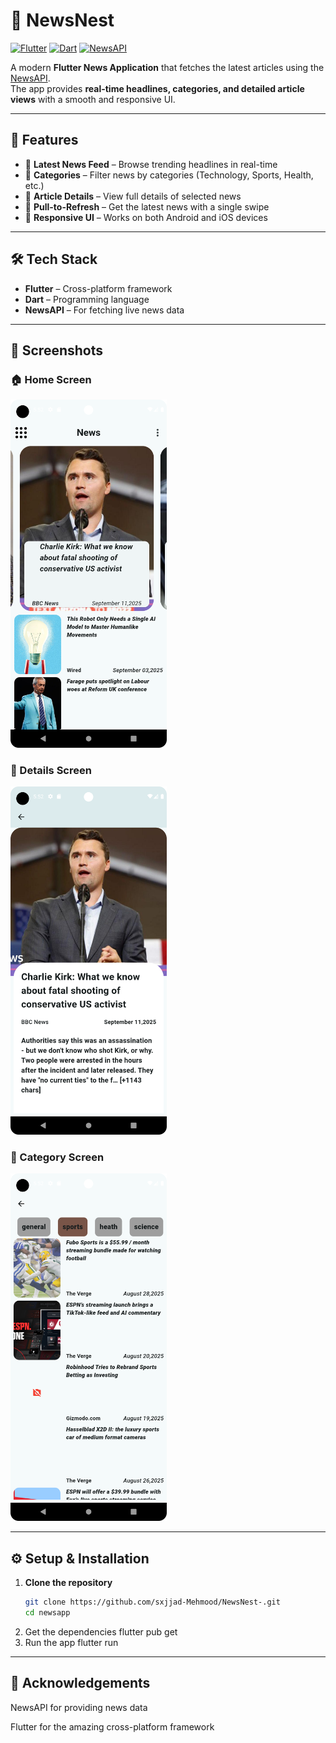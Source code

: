 # 📰 NewsNest


[![Flutter](https://img.shields.io/badge/Flutter-02569B?style=for-the-badge&logo=flutter&logoColor=white)](https://flutter.dev/)
[![Dart](https://img.shields.io/badge/Dart-0175C2?style=for-the-badge&logo=dart&logoColor=white)](https://dart.dev/)
[![NewsAPI](https://img.shields.io/badge/NewsAPI-FF5733?style=for-the-badge&logo=news&logoColor=white)](https://newsapi.org/)

A modern **Flutter News Application** that fetches the latest articles using the [NewsAPI](https://newsapi.org/).  
The app provides **real-time headlines, categories, and detailed article views** with a smooth and responsive UI.

---

## 🚀 Features
- 📌 **Latest News Feed** – Browse trending headlines in real-time
- 📂 **Categories** – Filter news by categories (Technology, Sports, Health, etc.)
- 📖 **Article Details** – View full details of selected news
- 🔄 **Pull-to-Refresh** – Get the latest news with a single swipe
- 🎨 **Responsive UI** – Works on both Android and iOS devices

---

## 🛠️ Tech Stack
- **Flutter** – Cross-platform framework
- **Dart** – Programming language
- **NewsAPI** – For fetching live news data
  

---

## 📸 Screenshots

### 🏠 Home Screen
<img src="screenshots/home.png" alt="Home Screen" width="250"/>  

### 📖 Details Screen
<img src="screenshots/details.png" alt="Details Screen" width="250"/>  

### 📂 Category Screen
<img src="screenshots/category.png" alt="Category Screen" width="250"/>  

---

## ⚙️ Setup & Installation

1. **Clone the repository**
   ```bash
   git clone https://github.com/sxjjad-Mehmood/NewsNest-.git
   cd newsapp
2. Get the dependencies
    flutter pub get
3. Run the app
   flutter run

---

##  🙌 Acknowledgements

NewsAPI
 for providing news data

Flutter
 for the amazing cross-platform framework
